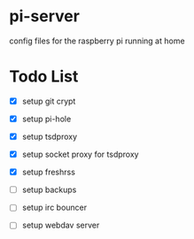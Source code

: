 # pi-server
config files for the raspberry pi running at home

# Todo List
-[x] setup git crypt
-[x] setup pi-hole
-[x] setup tsdproxy
-[x] setup socket proxy for tsdproxy
-[x] setup freshrss
-[ ] setup backups
-[ ] setup irc bouncer
-[ ] setup webdav server


